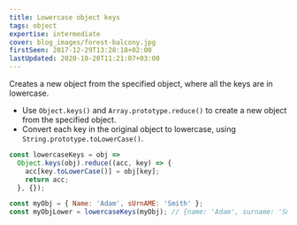 ```yaml
---
title: Lowercase object keys
tags: object
expertise: intermediate
cover: blog_images/forest-balcony.jpg
firstSeen: 2017-12-29T13:28:18+02:00
lastUpdated: 2020-10-20T11:21:07+03:00
---
```


Creates a new object from the specified object, where all the keys are in lowercase.

- Use `Object.keys()` and `Array.prototype.reduce()` to create a new object from the specified object.
- Convert each key in the original object to lowercase, using `String.prototype.toLowerCase()`.

```js
const lowercaseKeys = obj =>
  Object.keys(obj).reduce((acc, key) => {
    acc[key.toLowerCase()] = obj[key];
    return acc;
  }, {});
```

```js
const myObj = { Name: 'Adam', sUrnAME: 'Smith' };
const myObjLower = lowercaseKeys(myObj); // {name: 'Adam', surname: 'Smith'};
```
